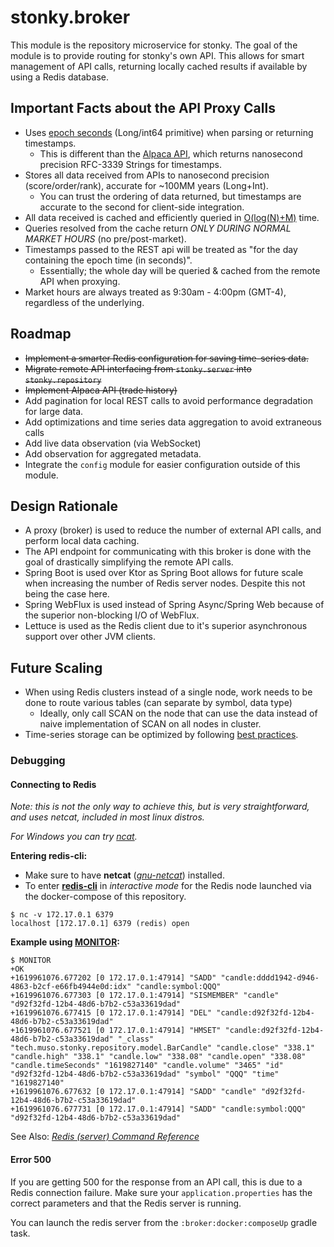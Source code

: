 # stonky.broker
This module is the repository microservice for stonky. The goal of the module is to provide routing for stonky's own API.
This allows for smart management of API calls, returning locally cached results if available by using a Redis database.

## Important Facts about the API Proxy Calls
- Uses [epoch seconds](https://www.epochconverter.com/) (Long/int64 primitive) when parsing or returning timestamps.
    - This is different than the [Alpaca API](https://alpaca.markets/docs/api-documentation/api-v2/),
     which returns nanosecond precision RFC-3339 Strings for timestamps.
- Stores all data received from APIs to nanosecond precision (score/order/rank), accurate for ~100MM years (Long+Int).
    - You can trust the ordering of data returned, but timestamps are accurate to the second for client-side integration.
- All data received is cached and efficiently queried in [O(log(N)+M)](https://redis.io/commands/zrangebyscore) time.
- Queries resolved from the cache return _ONLY DURING NORMAL MARKET HOURS_ (no pre/post-market).
- Timestamps passed to the REST api will be treated as "for the day containing the epoch time (in seconds)".
    - Essentially; the whole day will be queried & cached from the remote API when proxying.
- Market hours are always treated as 9:30am - 4:00pm (GMT-4), regardless of the underlying.

## Roadmap
- ~~Implement a smarter Redis configuration for saving time-series data.~~
- ~~Migrate remote API interfacing from `stonky.server` into `stonky.repository`~~
- ~~Implement Alpaca API (trade history)~~
- Add pagination for local REST calls to avoid performance degradation for large data.
- Add optimizations and time series data aggregation to avoid extraneous calls
- Add live data observation (via WebSocket)
- Add observation for aggregated metadata.
- Integrate the `config` module for easier configuration outside of this module.

## Design Rationale
- A proxy (broker) is used to reduce the number of external API calls, and perform local data caching.
- The API endpoint for communicating with this broker is done with the goal of drastically simplifying the remote API calls.
- Spring Boot is used over Ktor as Spring Boot allows for future scale when increasing the number of Redis server nodes. Despite this not being the case here.
- Spring WebFlux is used instead of Spring Async/Spring Web because of the superior non-blocking I/O of WebFlux.
- Lettuce is used as the Redis client due to it's superior asynchronous support over other JVM clients.

## Future Scaling
- When using Redis clusters instead of a single node, work needs to be done to route various tables (can separate by symbol, data type)
    - Ideally, only call SCAN on the node that can use the data instead of naive implementation of SCAN on all nodes in cluster.
- Time-series storage can be optimized by following [best practices](https://redislabs.com/redis-best-practices/time-series/).

### Debugging

#### Connecting to Redis
*Note: this is not the only way to achieve this, but is very straightforward, and uses netcat, included in most linux distros.*

*For Windows you can try [ncat](https://nmap.org/ncat/).*

**Entering redis-cli:**
- Make sure to have **netcat** (*[gnu-netcat](https://archlinux.org/packages/?name=gnu-netcat)*) installed.
- To enter [**redis-cli**](https://redis.io/topics/rediscli#interactive-mode) in *interactive mode* for the Redis node launched via the docker-compose of this repository.
```
$ nc -v 172.17.0.1 6379
localhost [172.17.0.1] 6379 (redis) open
```

**Example using [MONITOR](https://redis.io/commands/monitor):**
```
$ MONITOR
+OK
+1619961076.677202 [0 172.17.0.1:47914] "SADD" "candle:dddd1942-d946-4863-b2cf-e66fb4944e0d:idx" "candle:symbol:QQQ"
+1619961076.677303 [0 172.17.0.1:47914] "SISMEMBER" "candle" "d92f32fd-12b4-48d6-b7b2-c53a33619dad"
+1619961076.677415 [0 172.17.0.1:47914] "DEL" "candle:d92f32fd-12b4-48d6-b7b2-c53a33619dad"
+1619961076.677521 [0 172.17.0.1:47914] "HMSET" "candle:d92f32fd-12b4-48d6-b7b2-c53a33619dad" "_class" "tech.muso.stonky.repository.model.BarCandle" "candle.close" "338.1" "candle.high" "338.1" "candle.low" "338.08" "candle.open" "338.08" "candle.timeSeconds" "1619827140" "candle.volume" "3465" "id" "d92f32fd-12b4-48d6-b7b2-c53a33619dad" "symbol" "QQQ" "time" "1619827140"
+1619961076.677632 [0 172.17.0.1:47914] "SADD" "candle" "d92f32fd-12b4-48d6-b7b2-c53a33619dad"
+1619961076.677731 [0 172.17.0.1:47914] "SADD" "candle:symbol:QQQ" "d92f32fd-12b4-48d6-b7b2-c53a33619dad"
```

See Also: *[Redis (server) Command Reference](https://redis.io/commands#server)*

#### Error 500
If you are getting 500 for the response from an API call, this is due to a Redis connection failure.
Make sure your `application.properties` has the correct parameters and that the Redis server is running.

You can launch the redis server from the `:broker:docker:composeUp` gradle task.